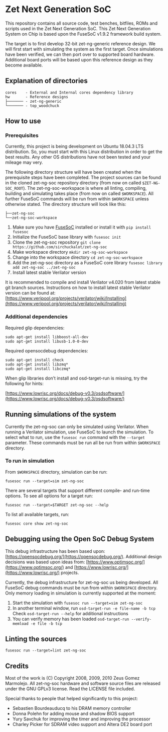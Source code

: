 Zet Next Generation SoC
=======================

This repository contains all source code, test benches, bitfiles, ROMs and scripts used in the Zet Next Generation SoC. This Zet Next Generation System on Chip is based upon the FuseSoC v1.9.2 framework build system.

The target is to first develop 32-bit zet-ng-generic reference design. We will first start with simulating the system as the first target. Once simulations have been verified, we can then port over to supported board hardware. Additional board ports will be based upon this reference design as they become available.

## Explanation of directories

    cores    - External and Internal cores dependency library
    hw       - Reference designs
    ├─────── - zet-ng-generic
    └─────── - top_woodchuck
    

## How to use

### Prerequisites
Currently, this project is being development on Ubuntu 18.04.3 LTS distribution. So, you must start with this Linux distribution in order to get the best results. Any other OS distributions have not been tested and your mileage may very.

The following directory structure will have been created when the prerequisite steps have been completed. The project sources can be found in the cloned zet-ng-soc repository directory (from now on called `$ZET-NG-SOC_ROOT`). The zet-ng-soc-workspace is where all linting, compiling, building and simulating takes place (from now on called `$WORKSPACE`). All further FuseSoC commands will be run from within `$WORKSPACE` unless otherwise stated. The directory structure will look like this:

    ├──zet-ng-soc
    └──zet-ng-soc-workspace

1. Make sure you have [FuseSoC](https://github.com/olofk/fusesoc) installed or install it with `pip install fusesoc`
2. Initialize the FuseSoC base library with `fusesoc init`
3. Clone the zet-ng-soc repository `git clone https://github.com/sirchuckalot/zet-ng-soc`
4. Make workspace directory `mkdir zet-ng-soc-workspace`
5. Change into the workspace directory `cd zet-ng-soc-workspace`
6. Add the zet-ng-soc directory as a FuseSoC core library `fusesoc library add zet-ng-soc ../zet-ng-soc`
7. Install latest stable Verilator version

It is recommended to compile and install Verilator v4.020 from latest stable git branch sources. Instructions on how to install latest stable Verilator version can be found at: [https://www.veripool.org/projects/verilator/wiki/Installing](https://www.veripool.org/projects/verilator/wiki/Installing) 

### Additional dependencies
Required glip dependencies:

    sudo apt-get install libboost-all-dev
    sudo apt-get install libusb-1.0-0-dev

Required opensocdebug dependencies:

    sudo apt-get install check
    sudo apt-get install libzmq*
    sudo apt-get install libczmq*

When glip libraries don’t install and osd-target-run is missing, try the following for hints:

[https://www.lowrisc.org/docs/debug-v0.3/osdsoftware/](https://www.lowrisc.org/docs/debug-v0.3/osdsoftware/)

## Running simulations of the system
Currently the zet-ng-soc can only be simulated using Verilator. When running a Verilator simulation, use FuseSoC to launch the simulation. To select what to run, use the `fusesoc run` command with the `--target` parameter. These commands must be run all be run from within `$WORKSPACE` directory.

### To run in simulation
From `$WORKSPACE` directory, simulation can be run:

    fusesoc run --target=sim zet-ng-soc

There are several targets that support different compile- and run-time options. To see all options for a target run:

    fusesoc run --target=$TARGET zet-ng-soc --help

To list all available targets, run:

    fusesoc core show zet-ng-soc

## Debugging using the Open SoC Debug System
This debug infrastructure has been based upon: [https://opensocdebug.org/](https://opensocdebug.org/). Additional design decisions was based upon ideas from: [https://www.optimsoc.org/](https://www.optimsoc.org/) and [https://www.lowrisc.org/](https://www.lowrisc.org/) projects.

Currently, the debug infrastructure for zet-ng-soc us being developed. All FuseSoC debug commands must be run from within `$WORKSPACE` directory. Only memory loading in simulation is currently supported at the moment:

1. Start the simulation with `fusesoc run --target=sim zet-ng-soc`
2. In another terminal window, run `osd-target-run -e file-name -b tcp` Check `osd-target-run --help` for additional instructions
3. You can verify memory has been loaded `osd-target-run --verify-memload -e file -b tcp`

## Linting the sources

    fusesoc run --target=lint zet-ng-soc    

Credits
-------
Most of the work is (C) Copyright 2008, 2009, 2010 Zeus Gomez Marmolejo. All zet-ng-soc hardware and software source files are released under the GNU GPLv3 license. Read the LICENSE file included.

  Special thanks to people that helped significantly to this project:
   - Sebastien Bourdeauducq to his DRAM memory controller
   - Donna Polehn for adding mouse and shadow BIOS support
   - Yury Savchuk for improving the timer and improving the processor
   - Charley Picker for SDRAM video support and Altera DE2 board port
